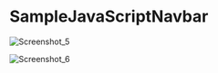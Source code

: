 # SampleJavaScriptNavbar
![Screenshot_5](https://user-images.githubusercontent.com/73348407/110253451-6e2c7d80-7f9b-11eb-9f08-c4d339563592.png)

![Screenshot_6](https://user-images.githubusercontent.com/73348407/110253468-86040180-7f9b-11eb-9447-18a1e8b3219f.png)
